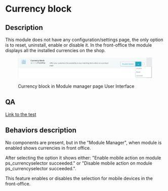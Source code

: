 # Currency block

## Description

This module does not have any configuration/settings page, the only option is to reset, uninstall, enable or disable it. In the front-office the module displays all the installed currencies on the shop.

<figure><img src="../../../../../.gitbook/assets/image (47).png" alt=""><figcaption><p>Currency block in Module manager page User Interface</p></figcaption></figure>

## QA&#x20;

[Link to the test](https://build.prestashop-project.org/test-scenarios/scenarios/core/functional/bo/modules/module-manager/modules.html)

## Behaviors description

No components are present, but in the "Module Manager", when module is enabled shows currencies in front office.

After selecting the option it shows either: "Enable mobile action on module ps\_currencyselector succeeded." or "Disable mobile action on module ps\_currencyselector succeeded.".

This feature enables or disables the selection for mobile devices in the front-office.
